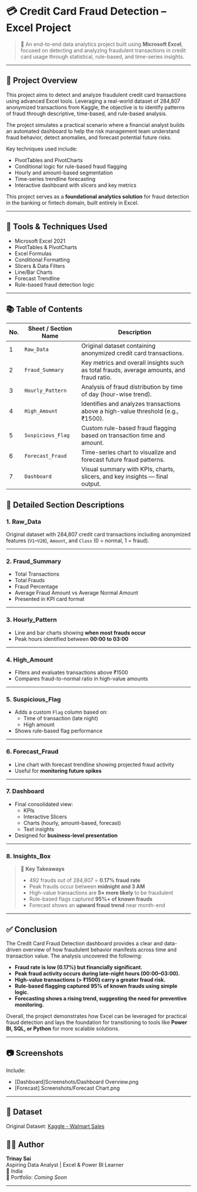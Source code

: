 # 💳 Credit Card Fraud Detection – Excel Project

> 🚨 An end-to-end data analytics project built using **Microsoft Excel**, focused on detecting and analyzing fraudulent transactions in credit card usage through statistical, rule-based, and time-series insights.

---

## 🧾 Project Overview

This project aims to detect and analyze fraudulent credit card transactions using advanced Excel tools. Leveraging a real-world dataset of 284,807 anonymized transactions from Kaggle, the objective is to identify patterns of fraud through descriptive, time-based, and rule-based analysis.

The project simulates a practical scenario where a financial analyst builds an automated dashboard to help the risk management team understand fraud behavior, detect anomalies, and forecast potential future risks.

Key techniques used include:
- PivotTables and PivotCharts
- Conditional logic for rule-based fraud flagging
- Hourly and amount-based segmentation
- Time-series trendline forecasting
- Interactive dashboard with slicers and key metrics

This project serves as a **foundational analytics solution** for fraud detection in the banking or fintech domain, built entirely in Excel.

---

## 🧰 Tools & Techniques Used

- Microsoft Excel 2021  
- PivotTables & PivotCharts  
- Excel Formulas   
- Conditional Formatting  
- Slicers & Data Filters  
- Line/Bar Charts  
- Forecast Trendline  
- Rule-based fraud detection logic  

---

## 📚 Table of Contents

| No. | Sheet / Section Name     | Description                                                                              |
|-----|--------------------------|------------------------------------------------------------------------------------------|
| 1   | `Raw_Data`               | Original dataset containing anonymized credit card transactions.                         |
| 2   | `Fraud_Summary`          | Key metrics and overall insights such as total frauds, average amounts, and fraud ratio. |
| 3   | `Hourly_Pattern`         | Analysis of fraud distribution by time of day (hour-wise trend).                         |
| 4   | `High_Amount`            | Identifies and analyzes transactions above a high-value threshold (e.g., ₹1500).         |
| 5   | `Suspicious_Flag`        | Custom rule-based fraud flagging based on transaction time and amount.                   |
| 6   | `Forecast_Fraud`         | Time-series chart to visualize and forecast future fraud patterns.                       |
| 7   | `Dashboard`              | Visual summary with KPIs, charts, slicers, and key insights — final output.              |

## 📝 Detailed Section Descriptions

### 1. **Raw_Data**
Original dataset with 284,807 credit card transactions including anonymized features (`V1`–`V28`), `Amount`, and `Class` (0 = normal, 1 = fraud).

---

### 2. **Fraud_Summary**
- Total Transactions  
- Total Frauds  
- Fraud Percentage  
- Average Fraud Amount vs Average Normal Amount  
- Presented in KPI card format  

---

### 3. **Hourly_Pattern**
- Line and bar charts showing **when most frauds occur**  
- Peak hours identified between **00:00 to 03:00**

---

### 4. **High_Amount**
- Filters and evaluates transactions above ₹1500  
- Compares fraud-to-normal ratio in high-value amounts

---

### 5. **Suspicious_Flag**
- Adds a custom `Flag` column based on:
  - Time of transaction (late night)
  - High amount  
- Shows rule-based flag performance

---

### 6. **Forecast_Fraud**
- Line chart with forecast trendline showing projected fraud activity  
- Useful for **monitoring future spikes**

---

### 7. **Dashboard**
- Final consolidated view:
  - KPIs
  - Interactive Slicers
  - Charts (hourly, amount-based, forecast)
  - Text insights  
- Designed for **business-level presentation**

---

### 8. **Insights_Box**
> 🧠 **Key Takeaways**
> - 492 frauds out of 284,807 = **0.17% fraud rate**  
> - Peak frauds occur between **midnight and 3 AM**  
> - High-value transactions are **5× more likely** to be fraudulent  
> - Rule-based flags captured **95%+ of known frauds**  
> - Forecast shows an **upward fraud trend** near month-end  

---

## ✅ Conclusion

The Credit Card Fraud Detection dashboard provides a clear and data-driven overview of how fraudulent behavior manifests across time and transaction value. The analysis uncovered the following:

- **Fraud rate is low (0.17%) but financially significant.**
- **Peak fraud activity occurs during late-night hours (00:00–03:00).**
- **High-value transactions (> ₹1500) carry a greater fraud risk.**
- **Rule-based flagging captured 95% of known frauds using simple logic.**
- **Forecasting shows a rising trend, suggesting the need for preventive monitoring.**

Overall, the project demonstrates how Excel can be leveraged for practical fraud detection and lays the foundation for transitioning to tools like **Power BI, SQL, or Python** for more scalable solutions.

---

## 📷 Screenshots
   Include:
- [Dashboard]Screenshots/Dashboard Overview.png  
- [Forecast] Screenshots/Forecast Chart.png  

---
## 📂 Dataset
Original Dataset: [Kaggle - Walmart Sales](https://www.kaggle.com/datasets/mlg-ulb/creditcardfraud)


## 🧑‍💻 Author

**Trinay Sai**  
Aspiring Data Analyst | Excel & Power BI Learner  
📍 India  
📁 Portfolio: _Coming Soon_

---

